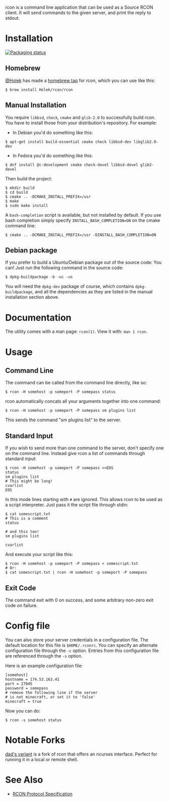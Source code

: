 rcon is a command line application that can be used as a Source RCON client.
It will send commands to the given server, and print the reply to stdout.

# Installation

[![Packaging status](https://repology.org/badge/vertical-allrepos/rcon.svg)](https://repology.org/project/rcon/versions)

## Homebrew

[@Holek](https://github.com/Holek) has made a
[homebrew tap](https://github.com/Holek/homebrew-rcon) for rcon, which you can
use like this:

```
$ brew install Holek/rcon/rcon
```

## Manual Installation

You require ```libbsd```, ```check```, ```cmake``` and ```glib-2.0```
to successfully build rcon. You have to install those from your distribution's
repository. For example:

- In Debian you'd do something like this:
```shell
$ apt-get install build-essential cmake check libbsd-dev libglib2.0-dev
```

- In Fedora you'd do something like this:
```shell
$ dnf install @c-development cmake check-devel libbsd-devel glib2-devel
```

Then build the project:

```shell
$ mkdir build
$ cd build
$ cmake .. -DCMAKE_INSTALL_PREFIX=/usr
$ make
$ sudo make install
```

A ```bash-completion``` script is available, but not installed by default.
If you use bash completion simply specify ```INSTALL_BASH_COMPLETION=ON``` on
the cmake command line:

```shell
$ cmake .. -DCMAKE_INSTALL_PREFIX=/usr -DINSTALL_BASH_COMPLETION=ON
```

## Debian package

If you prefer to build a Ubuntu/Debian package out of the source code: You can!
Just run the following command in the source code:

```
$ dpkg-buildpackage -b -uc -us
```

You will need the `dpkg-dev` package of course, which contains
`dpkg-buildpackage`, and all the dependencies as they are listed in the manual
installation section above.

# Documentation

The utility comes with a man page: ```rcon(1)```. View it with:
```man 1 rcon```.

# Usage

## Command Line

The command can be called from the command line directly, like so:

```
$ rcon -H somehost -p someport -P somepass status
```

rcon automatically concats all your arguments together into one command:

```
$ rcon -H somehost -p someport -P somepass sm plugins list
```

This sends the command "sm plugins list" to the server.

## Standard Input

If you wish to send more than one command to the server, don't specify one on
the command line. Instead give rcon a list of commands through standard input:

```shell
$ rcon -H somehost -p someport -P somepass <<EOS
status
sm plugins list
# This might be long!
cvarlist
EOS
```

In this mode lines starting with ```#``` are ignored. This allows rcon to be
used as a script interpreter. Just pass it the script file through stdin:

```shell
$ cat somescript.txt
# This is a comment
status

# and this too!
sm plugins list

cvarlist
```

And execute your script like this:

```shell
$ rcon -H somehost -p someport -P somepass < somescript.txt
# Or:
$ cat somescript.txt | rcon -H somehost -p someport -P somepass
```

## Exit Code

The command exit with 0 on success, and some arbitrary non-zero exit code on
failure.

# Config file

You can also store your server credentials in a configuration file. The default
location for this file is ```$HOME/.rconrc```. You can specify an alternate
configuration file through the ```-c``` option. Entries from this configuration
file are referenced through the ```-s``` option.

Here is an example configuration file:

```
[somehost]
hostname = 174.53.163.41
port = 27045
password = somepass
# remove the following line if the server
# is not minecraft, or set it to 'false'
minecraft = true
```

Now you can do:

```
$ rcon -s somehost status
```

# Notable Forks

[dad's variant](https://github.com/dad98253/rcon) is a fork of rcon that offers
an ncurses interface. Perfect for running it in a local or remote shell.

# See Also

* [RCON Protocol Specification](https://developer.valvesoftware.com/wiki/Source_RCON_Protocol)
